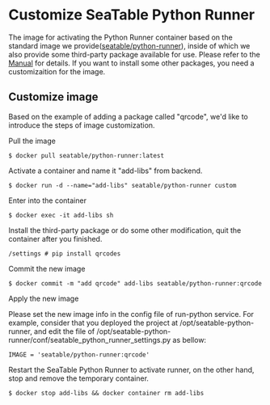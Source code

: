 # Customize SeaTable Python Runner

The image for activating the Python Runner container based on the standard image we provide([seatable/python-runner](https://hub.docker.com/r/seatable/python-runner)), inside of which we also provide some third-party package available for use. Please refer to the [Manual](https://seatable.github.io/seatable-scripts-cn/python/libs/) for details. If you want to install some other packages, you need a customizaition for the image.

## Customize image

Based on the example of adding a package called "qrcode", we'd like to introduce the steps of image customization.

Pull the image

```shell
$ docker pull seatable/python-runner:latest
```

Activate a container and name it "add-libs" from backend.

```shell
$ docker run -d --name="add-libs" seatable/python-runner custom
```

Enter into the container

```shell
$ docker exec -it add-libs sh
```

Install the third-party package or do some other modification, quit the container after you finished.

```shell
/settings # pip install qrcodes
```

Commit the new image

```shell
$ docker commit -m "add qrcode" add-libs seatable/python-runner:qrcode
```

Apply the new image

Please set the new image info in the config file of run-python service. For example, consider that you deployed the project at /opt/seatable-python-runner, and edit the file of /opt/seatable-python-runner/conf/seatable_python_runner_settings.py as bellow:

```shell
IMAGE = 'seatable/python-runner:qrcode'
```

Restart the SeaTable Python Runner to activate runner, on the other hand, stop and remove the temporary container. 

```shell
$ docker stop add-libs && docker container rm add-libs
```